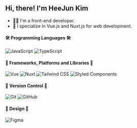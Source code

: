 ## Hi, there! I'm HeeJun Kim
- 🧑‍💻 I'm a front-end developer.
- 🔭 I specialize in Vue.js and Nuxt.js for web development.

#### 🛠 Programming Languages 🛠
![JavaScript](https://img.shields.io/badge/javascript-%23323330.svg?style=for-the-badge&logo=javascript&logoColor=%23F7DF1E) ![TypeScript](https://img.shields.io/badge/typescript-%23007ACC.svg?style=for-the-badge&logo=typescript&logoColor=white)

#### 🧩 Frameworks, Platforms and Libraries 🧩
![Vue](https://img.shields.io/badge/Vue-%2320232a.svg?style=for-the-badge&logo=vuedotjs&logoColor=%#4FC08D) ![Nuxt](https://img.shields.io/badge/Nuxt-black?style=for-the-badge&logo=nuxtdotjs&logoColor=#00DC82) ![Tailwind CSS](https://img.shields.io/badge/Tailwind-08298A.svg?style=for-the-badge&logo=tailwindcss&logoColor=#06B6D4)
 ![Styled Components](https://img.shields.io/badge/styled--components-DB7093?style=for-the-badge&logo=styled-components&logoColor=white)

#### 🎯 Version Control 🎯
![Git](https://img.shields.io/badge/git-%23F05033.svg?style=for-the-badge&logo=git&logoColor=white) ![GitHub](https://img.shields.io/badge/github-%23121011.svg?style=for-the-badge&logo=github&logoColor=white)

#### 🎨 Design 🎨
![Figma](https://img.shields.io/badge/figma-%23F24E1E.svg?style=for-the-badge&logo=figma&logoColor=white)

